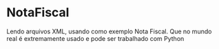 # NotaFiscal
 Lendo arquivos XML, usando como exemplo Nota Fiscal. Que no mundo real é extremamente usado e pode ser trabalhado com Python
